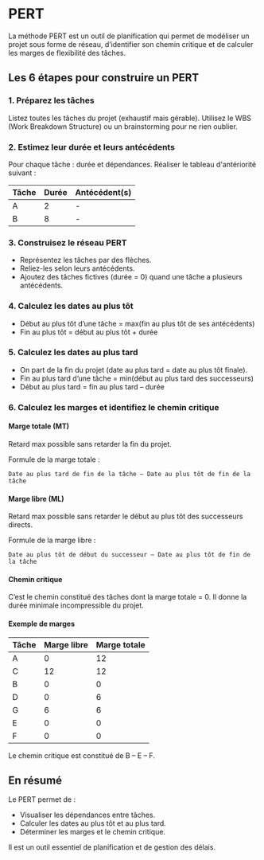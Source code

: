 # PERT

La méthode PERT est un outil de planification qui permet de modéliser un projet sous forme de réseau, d’identifier son chemin critique et de calculer les marges de flexibilité des tâches.

## Les 6 étapes pour construire un PERT

### 1. Préparez les tâches

Listez toutes les tâches du projet (exhaustif mais gérable).
Utilisez le WBS (Work Breakdown Structure) ou un brainstorming pour ne rien oublier.

### 2. Estimez leur durée et leurs antécédents

Pour chaque tâche : durée et dépendances. Réaliser le tableau d'antériorité suivant : 

| Tâche | Durée | Antécédent(s) |
| ----- | ----- | ------------- |
| A     | 2     | -             |
| B     | 8     | -             |

### 3. Construisez le réseau PERT

- Représentez les tâches par des flèches.
- Reliez-les selon leurs antécédents.
- Ajoutez des tâches fictives (durée = 0) quand une tâche a plusieurs antécédents.

### 4. Calculez les dates au plus tôt

- Début au plus tôt d’une tâche = max(fin au plus tôt de ses antécédents)
- Fin au plus tôt = début au plus tôt + durée

### 5. Calculez les dates au plus tard

- On part de la fin du projet (date au plus tard = date au plus tôt finale).
- Fin au plus tard d’une tâche = min(début au plus tard des successeurs)
- Début au plus tard = fin au plus tard – durée

### 6. Calculez les marges et identifiez le chemin critique

#### Marge totale (MT)

Retard max possible sans retarder la fin du projet.

Formule de la marge totale : 
```
Date au plus tard de fin de la tâche – Date au plus tôt de fin de la tâche
```

#### Marge libre (ML)

Retard max possible sans retarder le début au plus tôt des successeurs directs.

Formule de la marge libre : 
```
Date au plus tôt de début du successeur – Date au plus tôt de fin de la tâche
```

#### Chemin critique

C’est le chemin constitué des tâches dont la marge totale = 0.
Il donne la durée minimale incompressible du projet.

#### Exemple de marges

| Tâche | Marge libre | Marge totale |
| ----- | ----------- | ------------ |
| A     | 0           | 12           |
| C     | 12          | 12           |
| B     | 0           | 0            |
| D     | 0           | 6            |
| G     | 6           | 6            |
| E     | 0           | 0            |
| F     | 0           | 0            |

Le chemin critique est constitué de B – E – F.

## En résumé

Le PERT permet de :

- Visualiser les dépendances entre tâches.
- Calculer les dates au plus tôt et au plus tard.
- Déterminer les marges et le chemin critique.

Il est un outil essentiel de planification et de gestion des délais.